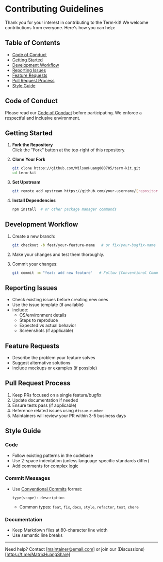 # Contributing Guidelines

Thank you for your interest in contributing to the Term-kit! We welcome contributions from everyone. Here's how you can help:

## Table of Contents
- [Code of Conduct](#code-of-conduct)
- [Getting Started](#getting-started)
- [Development Workflow](#development-workflow)
- [Reporting Issues](#reporting-issues)
- [Feature Requests](#feature-requests)
- [Pull Request Process](#pull-request-process)
- [Style Guide](#style-guide)

## Code of Conduct
Please read our [Code of Conduct](CODE_OF_CONDUCT.md) before participating. We enforce a respectful and inclusive environment.

## Getting Started
1. **Fork the Repository**  
   Click the "Fork" button at the top-right of this repository.

2. **Clone Your Fork**  
   ```bash
   git clone https://github.com/WilsonHuang080705/term-kit.git
   cd term-kit
   ```

3. **Set Upstream**  
   ```bash
   git remote add upstream https://github.com/your-username/[repository-name].git
   ```

4. **Install Dependencies**  
   ```bash
   npm install  # or other package manager commands
   ```

## Development Workflow
1. Create a new branch:  
   ```bash
   git checkout -b feat/your-feature-name   # or fix/your-bugfix-name
   ```

2. Make your changes and test them thoroughly.

3. Commit your changes:  
   ```bash
   git commit -m "feat: add new feature"   # Follow [Conventional Commits](https://www.conventionalcommits.org)
   ```

## Reporting Issues
- Check existing issues before creating new ones
- Use the issue template (if available)
- Include:
  - OS/environment details
  - Steps to reproduce
  - Expected vs actual behavior
  - Screenshots (if applicable)

## Feature Requests
- Describe the problem your feature solves
- Suggest alternative solutions
- Include mockups or examples (if possible)

## Pull Request Process
1. Keep PRs focused on a single feature/bugfix
2. Update documentation if needed
3. Ensure tests pass (if applicable)
4. Reference related issues using `#issue-number`
5. Maintainers will review your PR within 3-5 business days

## Style Guide
### Code
- Follow existing patterns in the codebase
- Use 2-space indentation (unless language-specific standards differ)
- Add comments for complex logic

### Commit Messages
- Use [Conventional Commits](https://www.conventionalcommits.org) format:
  ```
  type(scope): description
  ```
  - Common types: `feat`, `fix`, `docs`, `style`, `refactor`, `test`, `chore`

### Documentation
- Keep Markdown files at 80-character line width
- Use semantic line breaks

---

Need help? Contact [maintainer@email.com] or join our (Discussions)[https://t.me/MatrixHuangShare]
